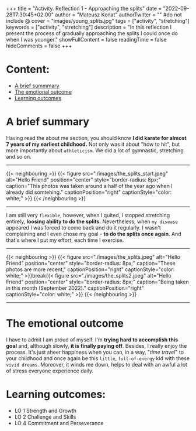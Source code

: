 +++
title = "Activity. Reflection 1 - Approaching the splits"
date = "2022-09-28T7:30:45+02:00"
author = "Mateusz Konat"
authorTwitter = "" #do not include @
cover = "images/young_splits.jpg"
tags = ["activity", "stretching"]
keywords = ["activity", "stretching"]
description = "In this reflection I present the process of gradually approaching the splits I could once do when I was younger."
showFullContent = false
readingTime = false
hideComments = false
+++

# Content:
- [A brief summmary](#a-biref-summary)
- [The emotional outcome](#the-emotional-outcome)
- [Learning outcomes](#learning-outcomes)

# A brief summary
Having read the about me section, you should know **I did karate for almost 7 years of my earliest childhood.** Not only was it about "how to hit", but more importantly about `athleticism`. We did a lot of gymnastic, stretching and so on.

***
{{< neighbouring >}}
{{< figure src="./images/the_splits_start.jpeg" alt="Hello Friend" position="center" style="border-radius: 8px;" caption="This photos was taken around a half of the year ago when I already did somtehing." captionPosition="right" captionStyle="color: white;" >}}
{{< /neighbouring >}}
***

I am still very `flexible`, however, when I quited, I stopped stretching entirely, **loosing ability to do the splits.** Nevertheless, when `my disease` appeared I was forced to come back and do it regularly. I wasn't complaining and I even chose my goal - **to do the splits once again**. And that's where I put my effort, each time I exercise.

***
{{< neighbouring >}}
{{< figure src="./images/the_splits.jpeg" alt="Hello Friend" position="center" style="border-radius: 8px;" caption="These photos are more recent," captionPosition="right" captionStyle="color: white;" >}}break{{< figure src="./images/the_splits2.jpeg" alt="Hello Friend" position="center" style="border-radius: 8px;" caption="Being taken in this month (September 2022)." captionPosition="right" captionStyle="color: white;" >}}
{{< /neighbouring >}}
***

# The emotional outcome
I have to admit I am proud of myself. I'm **trying hard to accomplish this goal** and, although slowly, **it is finally paying off**. Besides, I really enjoy the process. It's just sheer happiness when you can, in a way, "_time travel_" to your childhood and once again be this `little`, `full-of-energy` kid with these `vivid dreams`. Moreover, it winds me down, helps to deal with an awful a lot of stress everyone experience daily.

# Learning outcomes:
- LO 1 Strength and Growth
- LO 2 Challenge and Skills
- LO 4 Commitment and Perseverance
